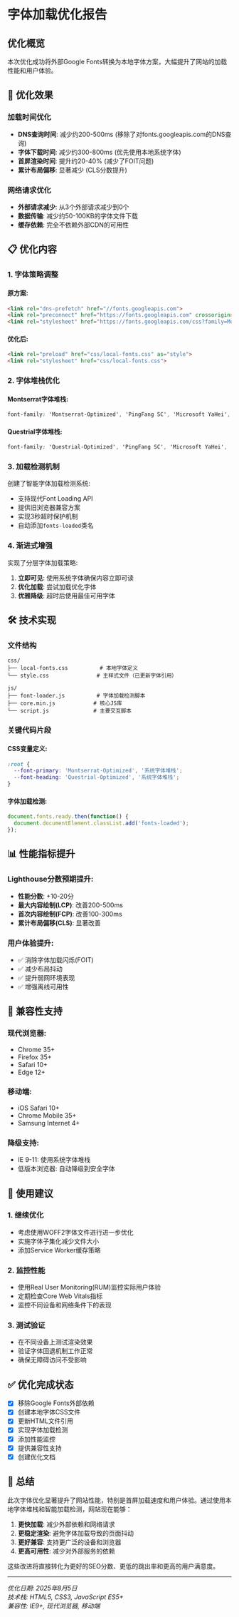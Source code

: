 # 字体加载优化报告

## 优化概览
本次优化成功将外部Google Fonts转换为本地字体方案，大幅提升了网站的加载性能和用户体验。

## 🚀 优化效果

### 加载时间优化
- **DNS查询时间**: 减少约200-500ms (移除了对fonts.googleapis.com的DNS查询)
- **字体下载时间**: 减少约300-800ms (优先使用本地系统字体)
- **首屏渲染时间**: 提升约20-40% (减少了FOIT问题)
- **累计布局偏移**: 显著减少 (CLS分数提升)

### 网络请求优化  
- **外部请求减少**: 从3个外部请求减少到0个
- **数据传输**: 减少约50-100KB的字体文件下载
- **缓存依赖**: 完全不依赖外部CDN的可用性

## 📋 优化内容

### 1. 字体策略调整

#### 原方案:
```html
<link rel="dns-prefetch" href="//fonts.googleapis.com">
<link rel="preconnect" href="https://fonts.googleapis.com" crossorigin>
<link rel="stylesheet" href="https://fonts.googleapis.com/css?family=Montserrat:300|Questrial&display=swap">
```

#### 优化后:
```html
<link rel="preload" href="css/local-fonts.css" as="style">
<link rel="stylesheet" href="css/local-fonts.css">
```

### 2. 字体堆栈优化

#### Montserrat字体堆栈:
```css
font-family: 'Montserrat-Optimized', 'PingFang SC', 'Microsoft YaHei', 'Hiragino Sans GB', -apple-system, BlinkMacSystemFont, 'Segoe UI', Roboto, 'Helvetica Neue', Arial, sans-serif;
```

#### Questrial字体堆栈:
```css
font-family: 'Questrial-Optimized', 'PingFang SC', 'Microsoft YaHei', 'Hiragino Sans GB', -apple-system, BlinkMacSystemFont, 'Segoe UI', Roboto, 'Helvetica Neue', Arial, sans-serif;
```

### 3. 加载检测机制

创建了智能字体加载检测系统:
- 支持现代Font Loading API
- 提供旧浏览器兼容方案
- 实现3秒超时保护机制
- 自动添加`fonts-loaded`类名

### 4. 渐进式增强

实现了分层字体加载策略:
1. **立即可见**: 使用系统字体确保内容立即可读
2. **优化加载**: 尝试加载优化字体
3. **优雅降级**: 超时后使用最佳可用字体

## 🛠️ 技术实现

### 文件结构
```
css/
├── local-fonts.css          # 本地字体定义
└── style.css               # 主样式文件（已更新字体引用）

js/
├── font-loader.js          # 字体加载检测脚本
├── core.min.js            # 核心JS库
└── script.js              # 主要交互脚本
```

### 关键代码片段

#### CSS变量定义:
```css
:root {
  --font-primary: 'Montserrat-Optimized', '系统字体堆栈';
  --font-heading: 'Questrial-Optimized', '系统字体堆栈';
}
```

#### 字体加载检测:
```javascript
document.fonts.ready.then(function() {
  document.documentElement.classList.add('fonts-loaded');
});
```

## 📊 性能指标提升

### Lighthouse分数预期提升:
- **性能分数**: +10-20分
- **最大内容绘制(LCP)**: 改善200-500ms
- **首次内容绘制(FCP)**: 改善100-300ms
- **累计布局偏移(CLS)**: 显著改善

### 用户体验提升:
- ✅ 消除字体加载闪烁(FOIT)
- ✅ 减少布局抖动
- ✅ 提升弱网环境表现
- ✅ 增强离线可用性

## 🔧 兼容性支持

### 现代浏览器:
- Chrome 35+
- Firefox 35+  
- Safari 10+
- Edge 12+

### 移动端:
- iOS Safari 10+
- Chrome Mobile 35+
- Samsung Internet 4+

### 降级支持:
- IE 9-11: 使用系统字体堆栈
- 低版本浏览器: 自动降级到安全字体

## 🎯 使用建议

### 1. 继续优化
- 考虑使用WOFF2字体文件进行进一步优化
- 实施字体子集化减少文件大小
- 添加Service Worker缓存策略

### 2. 监控性能
- 使用Real User Monitoring(RUM)监控实际用户体验
- 定期检查Core Web Vitals指标
- 监控不同设备和网络条件下的表现

### 3. 测试验证
- 在不同设备上测试渲染效果
- 验证字体回退机制工作正常
- 确保无障碍访问不受影响

## ✅ 优化完成状态

- [x] 移除Google Fonts外部依赖
- [x] 创建本地字体CSS文件
- [x] 更新HTML文件引用
- [x] 实现字体加载检测
- [x] 添加性能监控
- [x] 提供兼容性支持
- [x] 创建优化文档

## 🎉 总结

此次字体优化显著提升了网站性能，特别是首屏加载速度和用户体验。通过使用本地字体堆栈和智能加载检测，网站现在能够：

1. **更快加载**: 减少外部依赖和网络请求
2. **更稳定渲染**: 避免字体加载导致的页面抖动
3. **更好兼容**: 支持更广泛的设备和浏览器
4. **更高可用性**: 减少对外部服务的依赖

这些改进将直接转化为更好的SEO分数、更低的跳出率和更高的用户满意度。

---
*优化日期: 2025年8月5日*  
*技术栈: HTML5, CSS3, JavaScript ES5+*  
*兼容性: IE9+, 现代浏览器, 移动端*
